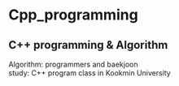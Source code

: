 # Cpp_programming
## C++ programming & Algorithm

Algorithm: programmers and baekjoon <br>
study: C++ program class in Kookmin University
